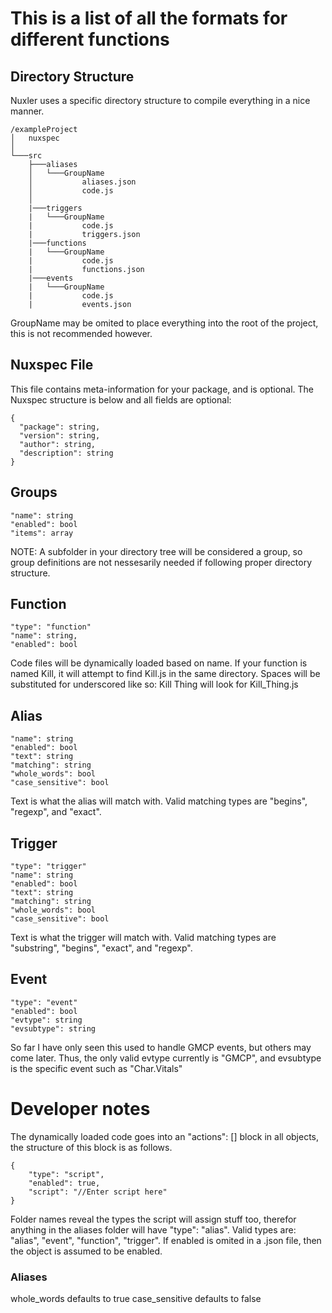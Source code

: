 # This is a list of all the formats for different functions
## Directory Structure
Nuxler uses a specific directory structure to compile everything in a nice manner.
```
/exampleProject
│   nuxspec
│
└───src
    ├───aliases
    │   └───GroupName
    │           aliases.json
    │           code.js
    │
    |───triggers
    |   └───GroupName
    |           code.js
    |           triggers.json
    |───functions
    |   └───GroupName
    |           code.js
    |           functions.json
    |───events
    |   └───GroupName
    |           code.js
    |           events.json
```
GroupName may be omited to place everything into the root of the project, this is not recommended however.
## Nuxspec File
This file contains meta-information for your package, and is optional. The Nuxspec structure is below and all fields are optional:
```
{
  "package": string,
  "version": string,
  "author": string,
  "description": string
}
```
## Groups
```
"name": string
"enabled": bool
"items": array
```
NOTE: A subfolder in your directory tree will be considered a group, so group definitions are not nessesarily needed if following proper directory structure.

## Function
```
"type": "function"
"name": string,
"enabled": bool
```
Code files will be dynamically loaded based on name. If your function is named Kill, it will attempt to find Kill.js in the same directory. Spaces will be substituted for underscored like so: Kill Thing will look for Kill_Thing.js

## Alias
```
"name": string
"enabled": bool
"text": string
"matching": string
"whole_words": bool
"case_sensitive": bool
```
Text is what the alias will match with. Valid matching types are "begins", "regexp", and "exact".

## Trigger
```
"type": "trigger"
"name": string
"enabled": bool
"text": string
"matching": string
"whole_words": bool
"case_sensitive": bool
```
Text is what the trigger will match with. Valid matching types are "substring", "begins", "exact", and "regexp".

## Event
```
"type": "event"
"enabled": bool
"evtype": string
"evsubtype": string
```
So far I have only seen this used to handle GMCP events, but others may come later. Thus, the only valid evtype currently is "GMCP", and evsubtype is the specific event such as "Char.Vitals"

# Developer notes
The dynamically loaded code goes into an "actions": [] block in all objects, the structure of this block is as follows.
```
{
    "type": "script",
    "enabled": true,
    "script": "//Enter script here"
}
```
Folder names reveal the types the script will assign stuff too, therefor anything in the aliases folder will have "type": "alias".
Valid types are: "alias", "event", "function", "trigger".
If enabled is omited in a .json file, then the object is assumed to be enabled.

### Aliases
whole_words defaults to true
case_sensitive defaults to false